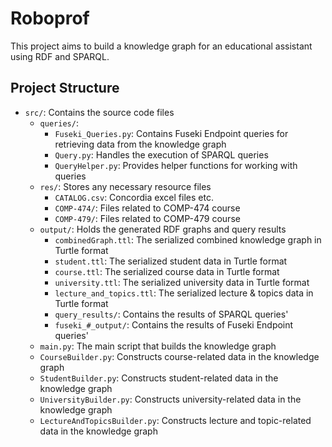 # Roboprof

This project aims to build a knowledge graph for an educational assistant using RDF and SPARQL.

## Project Structure

- `src/`: Contains the source code files
  - `queries/`:
    - `Fuseki_Queries.py`: Contains Fuseki Endpoint queries for retrieving data from the knowledge graph
    - `Query.py`: Handles the execution of SPARQL queries
    - `QueryHelper.py`: Provides helper functions for working with queries
  - `res/`: Stores any necessary resource files
    - `CATALOG.csv`: Concordia excel files etc.
    - `COMP-474/`: Files related to COMP-474 course
    - `COMP-479/`: Files related to COMP-479 course
  - `output/`: Holds the generated RDF graphs and query results
    - `combinedGraph.ttl`: The serialized combined knowledge graph in Turtle format
    - `student.ttl`: The serialized student data in Turtle format
    - `course.ttl`: The serialized course data in Turtle format
    - `university.ttl`: The serialized university data in Turtle format
    - `lecture_and_topics.ttl`: The serialized lecture & topics data in Turtle format
    - `query_results/`: Contains the results of SPARQL queries'
    - `fuseki_#_output/`: Contains the results of Fuseki Endpoint queries'
  - `main.py`: The main script that builds the knowledge graph
  - `CourseBuilder.py`: Constructs course-related data in the knowledge graph
  - `StudentBuilder.py`: Constructs student-related data in the knowledge graph
  - `UniversityBuilder.py`: Constructs university-related data in the knowledge graph
  - `LectureAndTopicsBuilder.py`: Constructs lecture and topic-related data in the knowledge graph
